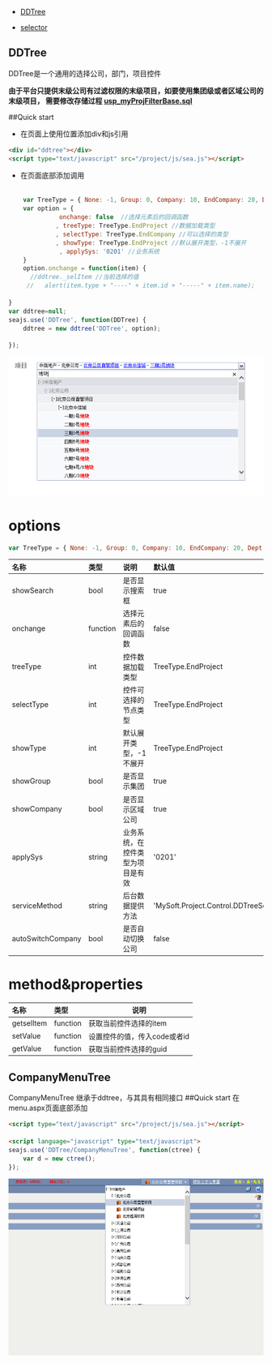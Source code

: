 + [DDTree](ddtree.md)

+ [selector](selector/)

## DDTree


DDTree是一个通用的选择公司，部门，项目控件

**由于平台只提供末级公司有过滤权限的末级项目，如要使用集团级或者区域公司的末级项目，
需要修改存储过程 [usp_myProjFilterBase.sql](usp_myProjFilterBase.sql)**

##Quick start

+ 在页面上使用位置添加div和js引用

```html
<div id="ddtree"></div>
<script type="text/javascript" src="/project/js/sea.js"></script>
```

+ 在页面底部添加调用

```javascript  

    var TreeType = { None: -1, Group: 0, Company: 10, EndCompany: 20, Dept: 30, Project: 60, EndProject: 70 }    
    var option = {
              onchange: false  //选择元素后的回调函数
             , treeType: TreeType.EndProject //数据加载类型
             , selectType: TreeType.EndCompany //可以选择的类型
             , showType: TreeType.EndProject //默认展开类型，-1不展开            
              , applySys: '0201' //业务系统
    }
    option.onchange = function(item) {
      //ddtree._selItem //当前选择的值
     //   alert(item.type + "----" + item.id + "-----" + item.name);

}
var ddtree=null;
seajs.use('DDTree', function(DDTree) {
    ddtree = new ddtree('DDTree', option);

});

```

![ddtree image](ddtree.png)

options
====

```javascript
var TreeType = { None: -1, Group: 0, Company: 10, EndCompany: 20, Dept: 30, Project: 60, EndProject: 70 }  

```

 名称            |类型           | 说明                       | 默认值        
 :--------------| :------------ | :------------------------- |:-----------  
 showSearch     |  bool         | 是否显示搜索框  | true
 onchange       |  function     | 选择元素后的回调函数  | false
 treeType     |  int     | 控件数据加载类型  | TreeType.EndProject
 selectType     |  int    | 控件可选择的节点类型  | TreeType.EndProject
 showType     |  int   | 默认展开类型，-1不展开  | TreeType.EndProject
 showGroup     |   bool       | 是否显示集团  | true
 showCompany     |  bool         | 是否显示区域公司  | true
 applySys     |  string         | 业务系统，在控件类型为项目是有效  | '0201'
 serviceMethod     |  string         | 后台数据提供方法  | 'MySoft.Project.Control.DDTreeService.GetDDTreeData'
 autoSwitchCompany |bool | 是否自动切换公司 | false



method&properties
=====

| 名称     | 类型     | 说明 |
| :------------- | :------------- |---|
| getselItem |  function |  获取当前控件选择的item  |
| setValue |  function | 设置控件的值，传入code或者id |
| getValue |  function |  获取当前控件选择的guid |



## CompanyMenuTree
CompanyMenuTree 继承于ddtree，与其具有相同接口
##Quick start
在menu.aspx页面底部添加
```html
<script type="text/javascript" src="/project/js/sea.js"></script>   

<script language="javascript" type="text/javascript">
seajs.use('DDTree/CompanyMenuTree', function(ctree) {
    var d = new ctree();
});


```
![companyddtree image](companyddtree.png)
